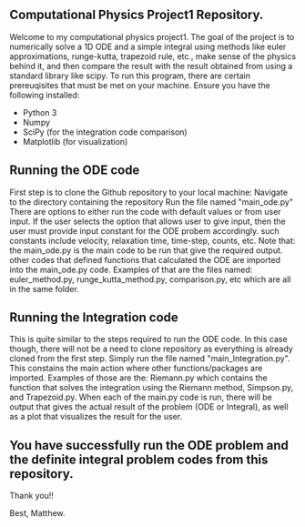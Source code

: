 ## Computational Physics Project1 Repository.

Welcome to my computational physics project1. The goal of the project is to numerically solve a 1D ODE and a simple integral using methods like euler approximations, runge-kutta, trapezoid rule, etc., make sense of the physics behind it, and then compare the result with the result obtained from using a standard library like scipy.
To run this program, there are certain prereuqisites that must be met on your machine. Ensure you have the following installed: 
- Python 3
- Numpy
- SciPy (for the integration code comparison)
- Matplotlib (for visualization)
## Running the ODE code
First step is to clone the Github repository to your local machine:
Navigate to the directory containing the repository
Run the file named "main_ode.py"
There are options to either run the code with default values or from user input. If the user selects the option that allows user to give input, then the user must provide input constant for the ODE probem accordingly. such constants include velocity, relaxation time, time-step, counts, etc.
Note that: the main_ode.py is the main code to be run that give the required output. other codes that defined functions that calculated the ODE are imported into the main_ode.py code. Examples of that are the files named: euler_method.py, runge_kutta_method.py, comparison.py, etc which are all in the same folder.

## Running the Integration code
This is quite similar to the steps required to run the ODE code. In this case though, there will not be a need to clone repository as everything is already cloned from the first step.
Simply run the file named "main_Integration.py". This constains the main action where other functions/packages are imported. Examples of those are the: Riemann.py which contains the function that solves the integration using the Riemann method, Simpson.py, and Trapezoid.py.
When each of the main.py code is run, there will be output that gives the actual result of the problem (ODE or Integral), as well as a plot that visualizes the result for the user.

## You have  successfully run the ODE problem and the definite integral problem codes from this repository.

Thank you!!

Best,
Matthew.

